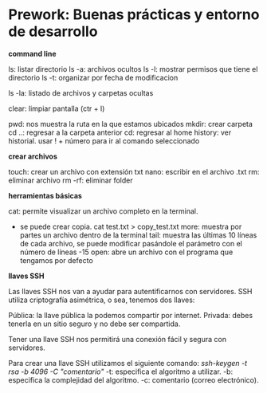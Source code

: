 # Prework: Buenas prácticas y entorno de desarrollo

**command line**

ls: listar directorio
ls -a: archivos ocultos
ls -l: mostrar permisos que tiene el directorio
ls -t: organizar por fecha de modificacion

ls -la: listado de archivos y carpetas ocultas

clear: limpiar pantalla (ctr + l)

pwd: nos muestra la ruta en la que estamos ubicados
mkdir: crear carpeta
cd ..: regresar a la carpeta anterior
cd: regresar al home
history: ver historial. usar ! + número para ir al comando seleccionado

**crear archivos**

touch: crear un archivo con extensión txt
nano: escribir en el archivo .txt
rm: eliminar archivo
rm -rf: eliminar folder

**herramientas básicas**

cat: permite visualizar un archivo completo en la terminal.
* se puede crear copia. cat test.txt > copy_test.txt
more: muestra por partes un archivo dentro de la terminal
tail: muestra las últimas 10 líneas de cada archivo, se puede modificar pasándole el parámetro con el número de líneas -15
open: abre un archivo con el programa que tengamos por defecto

**llaves SSH**

Las llaves SSH nos van a ayudar para autentificarnos con servidores. SSH utiliza criptografía asimétrica, o sea, tenemos dos llaves:

Pública: la llave pública la podemos compartir por internet.
Privada: debes tenerla en un sitio seguro y no debe ser compartida.

Tener una llave SSH nos permitirá una conexión fácil y segura con servidores.

Para crear una llave SSH utilizamos el siguiente comando:
*ssh-keygen -t rsa -b 4096 -C "comentario"*
-t: especifica el algoritmo a utilizar.
-b: especifica la complejidad del algoritmo.
-c: comentario (correo electrónico).
